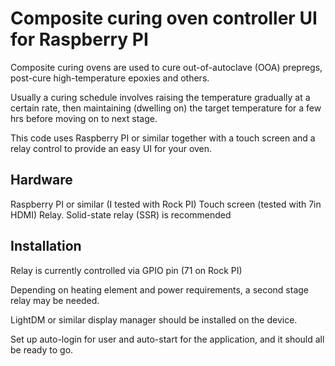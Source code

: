# Composite curing oven controller UI for Raspberry PI

Composite curing ovens are used to cure out-of-autoclave (OOA) prepregs, post-cure high-temperature epoxies and others.

Usually a curing schedule involves raising the temperature gradually at a certain rate, then maintaining (dwelling on) the target temperature for a few hrs before moving on to next stage.

This code uses Raspberry PI or similar together with a touch screen and a relay control to provide an easy UI for your oven.

## Hardware

Raspberry PI or similar (I tested with Rock PI)
Touch screen (tested with 7in HDMI)
Relay. Solid-state relay (SSR) is recommended

## Installation

Relay is currently controlled via GPIO pin (71 on Rock PI)

Depending on heating element and power requirements, a second stage relay may be needed.

LightDM or similar display manager should be installed on the device.

Set up auto-login for user and auto-start for the application, and it should all be ready to go.
